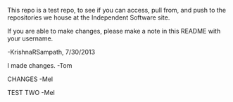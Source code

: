 This repo is a test repo, to see if you can access, pull from, and push to the repositories we house at the Independent Software site.

If you are able to make changes, please make a note in this README with your username.

-KrishnaRSampath, 7/30/2013

I made changes.
-Tom

CHANGES -Mel

TEST TWO -Mel